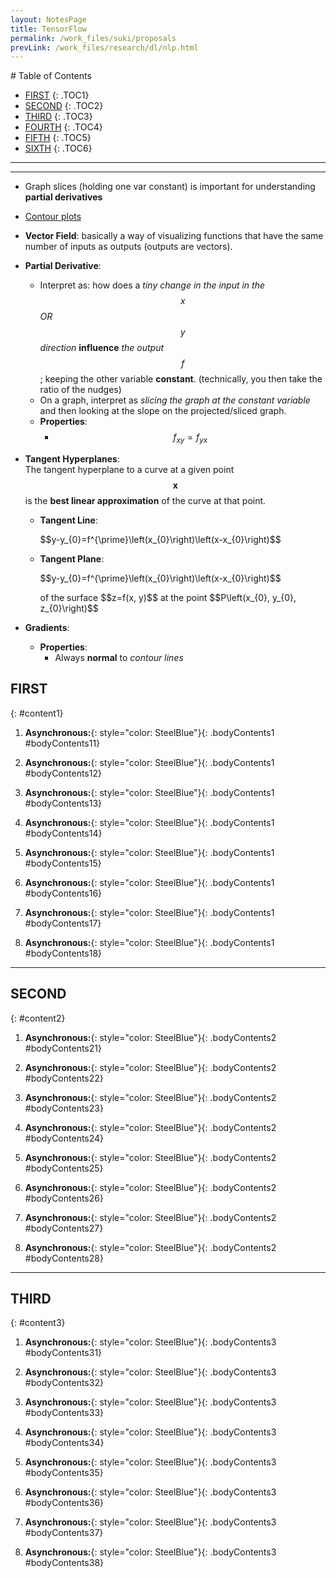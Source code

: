 ```yaml
---
layout: NotesPage
title: TensorFlow 
permalink: /work_files/suki/proposals
prevLink: /work_files/research/dl/nlp.html
---
```


<div markdown="1" class = "TOC">
# Table of Contents

  * [FIRST](#content1)
  {: .TOC1}
  * [SECOND](#content2)
  {: .TOC2}
  * [THIRD](#content3)
  {: .TOC3}
  * [FOURTH](#content4)
  {: .TOC4}
  * [FIFTH](#content5)
  {: .TOC5}
  * [SIXTH](#content6)
  {: .TOC6}
</div>

***
***

* Graph slices (holding one var constant) is important for understanding __partial derivatives__   
* [Contour plots](https://www.youtube.com/watch?v=WsZj5Rb6do8&list=PLSQl0a2vh4HC5feHa6Rc5c0wbRTx56nF7&index=5)  
* __Vector Field__: basically a way of visualizing functions that have the same number of inputs as outputs (outputs are vectors).  

* __Partial Derivative__: 
  * Interpret as: how does a _tiny change in the input in the $$x$$OR$$y$$ direction_ __influence__ _the output $$f$$_; keeping the other variable __constant__. (technically, you then take the ratio of the nudges)   
  * On a graph, interpret as _slicing the graph at the constant variable_ and then looking at the slope on the projected/sliced graph.  
  * __Properties__:  
    * $$f_{x y} = f_{y x}$$  

* __Tangent Hyperplanes__:  
  The tangent hyperplane to a curve at a given point $$\mathbf{x}$$ is the __best linear approximation__ of the curve at that point.  
  * __Tangent Line__:  
    <p>$$y-y_{0}=f^{\prime}\left(x_{0}\right)\left(x-x_{0}\right)$$</p>   
  * __Tangent Plane__:  
    <p>$$y-y_{0}=f^{\prime}\left(x_{0}\right)\left(x-x_{0}\right)$$</p>  
    of the surface $$z=f(x, y)$$  at the point $$P\left(x_{0}, y_{0}, z_{0}\right)$$  

        
* __Gradients__:  
  * __Properties__:  
    * Always __normal__ to _contour lines_  


## FIRST
{: #content1}

1. **Asynchronous:**{: style="color: SteelBlue"}{: .bodyContents1 #bodyContents11}

2. **Asynchronous:**{: style="color: SteelBlue"}{: .bodyContents1 #bodyContents12}

3. **Asynchronous:**{: style="color: SteelBlue"}{: .bodyContents1 #bodyContents13}

4. **Asynchronous:**{: style="color: SteelBlue"}{: .bodyContents1 #bodyContents14}

5. **Asynchronous:**{: style="color: SteelBlue"}{: .bodyContents1 #bodyContents15}

6. **Asynchronous:**{: style="color: SteelBlue"}{: .bodyContents1 #bodyContents16}

7. **Asynchronous:**{: style="color: SteelBlue"}{: .bodyContents1 #bodyContents17}

8. **Asynchronous:**{: style="color: SteelBlue"}{: .bodyContents1 #bodyContents18}

***

## SECOND
{: #content2}

1. **Asynchronous:**{: style="color: SteelBlue"}{: .bodyContents2 #bodyContents21}

2. **Asynchronous:**{: style="color: SteelBlue"}{: .bodyContents2 #bodyContents22}

3. **Asynchronous:**{: style="color: SteelBlue"}{: .bodyContents2 #bodyContents23}

4. **Asynchronous:**{: style="color: SteelBlue"}{: .bodyContents2 #bodyContents24}

5. **Asynchronous:**{: style="color: SteelBlue"}{: .bodyContents2 #bodyContents25}

6. **Asynchronous:**{: style="color: SteelBlue"}{: .bodyContents2 #bodyContents26}

7. **Asynchronous:**{: style="color: SteelBlue"}{: .bodyContents2 #bodyContents27}

8. **Asynchronous:**{: style="color: SteelBlue"}{: .bodyContents2 #bodyContents28}

***

## THIRD
{: #content3}

1. **Asynchronous:**{: style="color: SteelBlue"}{: .bodyContents3 #bodyContents31}

2. **Asynchronous:**{: style="color: SteelBlue"}{: .bodyContents3 #bodyContents32}

3. **Asynchronous:**{: style="color: SteelBlue"}{: .bodyContents3 #bodyContents33}

4. **Asynchronous:**{: style="color: SteelBlue"}{: .bodyContents3 #bodyContents34}

5. **Asynchronous:**{: style="color: SteelBlue"}{: .bodyContents3 #bodyContents35}

6. **Asynchronous:**{: style="color: SteelBlue"}{: .bodyContents3 #bodyContents36}

7. **Asynchronous:**{: style="color: SteelBlue"}{: .bodyContents3 #bodyContents37}

8. **Asynchronous:**{: style="color: SteelBlue"}{: .bodyContents3 #bodyContents38}

